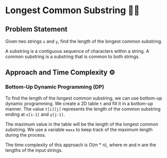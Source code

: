 # Longest Common Substring 📜🔗

## Problem Statement

Given two strings `x` and `y`, find the length of the longest common substring.

A substring is a contiguous sequence of characters within a string. A common substring is a substring that is common to both strings.

## Approach and Time Complexity ⚙️

### Bottom-Up Dynamic Programming (DP)

To find the length of the longest common substring, we can use bottom-up dynamic programming. We create a 2D table `t` and fill it in a bottom-up manner. The value `t[i][j]` represents the length of the common substring ending at `x[i-1]` and `y[j-1]`.

The maximum value in the table will be the length of the longest common substring. We use a variable `maxx` to keep track of the maximum length during the process.

The time complexity of this approach is O(m * n), where m and n are the lengths of the input strings.
